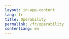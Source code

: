 ```yaml
---
layout: in-app-content
lang: fr
title: Operability
permalink: /fr/operability
contentLang: en
---
```

